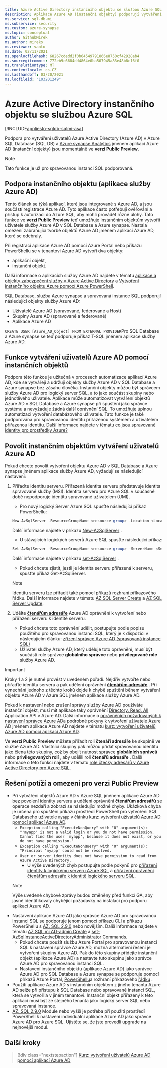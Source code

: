 ```yaml
---
title: Azure Active Directory instančního objektu se službou Azure SQL
description: Aplikace Azure AD (instanční objekty) podporují vytváření uživatelů Azure AD v Azure SQL Database, Managed instance Azure SQL a Azure synapse Analytics.
ms.service: sql-db-mi
ms.subservice: security
ms.custom: azure-synapse
ms.topic: conceptual
author: GithubMirek
ms.author: mireks
ms.reviewer: vanto
ms.date: 02/11/2021
ms.openlocfilehash: 68267cdedd2f0b64549791866e8750cf42928ab4
ms.sourcegitcommit: 772eb9c6684dd4864e0ba507945a83e48b8c16f0
ms.translationtype: MT
ms.contentlocale: cs-CZ
ms.lasthandoff: 03/20/2021
ms.locfileid: "103201249"
---
```

# <a name="azure-active-directory-service-principal-with-azure-sql"></a>Azure Active Directory instančního objektu se službou Azure SQL

[!INCLUDE[appliesto-sqldb-sqlmi-asa](../includes/appliesto-sqldb-sqlmi-asa.md)]

Podpora pro vytváření uživatelů Azure Active Directory (Azure AD) v Azure SQL Database (SQL DB) a [Azure synapse Analytics](../../synapse-analytics/sql-data-warehouse/sql-data-warehouse-overview-what-is.md) jménem aplikací Azure AD (instanční objekty) jsou momentálně ve **verzi Public Preview**.

> [!NOTE]
> Tato funkce je už pro spravovanou instanci SQL podporovaná.

## <a name="service-principal-azure-ad-applications-support"></a>Podpora instančního objektu (aplikace služby Azure AD)

Tento článek se týká aplikací, které jsou integrované s Azure AD, a jsou součástí registrace Azure AD. Tyto aplikace často potřebují ověřování a přístup k autorizaci do Azure SQL, aby mohli provádět různé úlohy. Tato funkce ve **verzi Public Preview** teď umožňuje instančním objektům vytvořit uživatele služby Azure AD v SQL Database a Azure synapse. Nastala omezení zabraňující tvorbě objektů Azure AD jménem aplikací Azure AD, které se odebraly.

Při registraci aplikace Azure AD pomocí Azure Portal nebo příkazu PowerShellu se v tenantovi Azure AD vytvoří dva objekty:

- aplikační objekt,
- instanční objekt.

Další informace o aplikacích služby Azure AD najdete v tématu [aplikace a objekty zabezpečení služby v Azure Active Directory](../../active-directory/develop/app-objects-and-service-principals.md) a [Vytvoření instančního objektu Azure pomocí Azure PowerShell](/powershell/azure/create-azure-service-principal-azureps).

SQL Database, služba Azure synapse a spravovaná instance SQL podporují následující objekty služby Azure AD:

- Uživatelé Azure AD (spravované, federované a Host)
- Skupiny Azure AD (spravované a federované)
- Aplikace Azure AD 

`CREATE USER [Azure_AD_Object] FROM EXTERNAL PROVIDER`Pro SQL Database a Azure synapse se teď podporuje příkaz T-SQL jménem aplikace služby Azure AD.

## <a name="functionality-of-azure-ad-user-creation-using-service-principals"></a>Funkce vytváření uživatelů Azure AD pomocí instančních objektů

Podpora této funkce je užitečná v procesech automatizace aplikací Azure AD, kde se vytvářejí a udržují objekty služby Azure AD v SQL Database a Azure synapse bez zásahu člověka. Instanční objekty můžou být správcem služby Azure AD pro logický server SQL, a to jako součást skupiny nebo jednotlivého uživatele. Aplikace může automatizovat vytváření objektů Azure AD v SQL Database a Azure synapse při spuštění jako správce systému a nevyžaduje žádná další oprávnění SQL. To umožňuje úplnou automatizaci vytvoření databázového uživatele. Tato funkce je také podporována pro spravovanou identitu přiřazenou systémem a uživatelem přiřazenou identitu. Další informace najdete v tématu [co jsou spravované identity pro prostředky Azure?](../../active-directory/managed-identities-azure-resources/overview.md)

## <a name="enable-service-principals-to-create-azure-ad-users"></a>Povolit instančním objektům vytváření uživatelů Azure AD

Pokud chcete povolit vytvoření objektu Azure AD v SQL Database a Azure synapse jménem aplikace služby Azure AD, vyžadují se následující nastavení:

1. Přiřaďte identitu serveru. Přiřazená identita serveru představuje Identita spravované služby (MSI). Identita serveru pro Azure SQL v současné době nepodporuje identitu spravované uživatelem (UMI).
    - Pro nový logický Server Azure SQL spusťte následující příkaz PowerShellu:
    
    ```powershell
    New-AzSqlServer -ResourceGroupName <resource group> -Location <Location name> -ServerName <Server name> -ServerVersion "12.0" -SqlAdministratorCredentials (Get-Credential) -AssignIdentity
    ```

    Další informace najdete v příkazu [New-AzSqlServer](/powershell/module/az.sql/new-azsqlserver) .

    - U stávajících logických serverů Azure SQL spusťte následující příkaz:
    
    ```powershell
    Set-AzSqlServer -ResourceGroupName <resource group> -ServerName <Server name> -AssignIdentity
    ```

    Další informace najdete v příkazu [set-AzSqlServer](/powershell/module/az.sql/set-azsqlserver) .

    - Pokud chcete zjistit, jestli je identita serveru přiřazená k serveru, spusťte příkaz Get-AzSqlServer.

    > [!NOTE]
    > Identitu serveru lze přiřadit také pomocí příkazů rozhraní příkazového řádku. Další informace najdete v tématu [AZ SQL Server Create](/cli/azure/sql/server#az-sql-server-create) a [AZ SQL Server Update](/cli/azure/sql/server#az-sql-server-update).

2. Udělte [**čtenářům adresáře**](../../active-directory/roles/permissions-reference.md#directory-readers) Azure AD oprávnění k vytvoření nebo přiřazení serveru k identitě serveru.
    - Pokud chcete toto oprávnění udělit, postupujte podle popisu použitého pro spravovanou instanci SQL, který je k dispozici v následujícím článku: [zřízení správce Azure AD (spravovaná instance SQL)](authentication-aad-configure.md?tabs=azure-powershell#provision-azure-ad-admin-sql-managed-instance)
    - Uživatel služby Azure AD, který uděluje toto oprávnění, musí být součástí role správce **globálního správce** nebo **privilegované role** služby Azure AD.

> [!IMPORTANT]
> Kroky 1 a 2 je nutné provést v uvedeném pořadí. Nejdřív vytvořte nebo přiřaďte identitu serveru a pak udělení oprávnění [**čtenářům adresáře**](../../active-directory/roles/permissions-reference.md#directory-readers) . Při vynechání jednoho z těchto kroků dojde k chybě spuštění během vytváření objektu Azure AD v Azure SQL jménem aplikace služby Azure AD.
>
> Pokud k nastavení nebo zrušení správy služby Azure AD používáte instanční objekt, musí mít aplikace taky oprávnění [Directory. Read. All](/graph/permissions-reference#application-permissions-18) Application API v Azure AD. Další informace o [oprávněních požadovaných k nastavení správce Azure AD](authentication-aad-service-principal-tutorial.md#permissions-required-to-set-or-unset-the-azure-ad-admin)a podrobné pokyny k vytvoření uživatele Azure AD jménem aplikace Azure AD najdete v tématu [kurz: vytvoření uživatelů Azure AD pomocí aplikací Azure AD](authentication-aad-service-principal-tutorial.md).
>
> Ve **verzi Public Preview** můžete přiřadit roli **čtenáři adresáře** ke skupině ve službě Azure AD. Vlastníci skupiny pak můžou přidat spravovanou identitu jako člena této skupiny, což by obejít nutnost správce **globálních správců** nebo **privilegovaných rolí** , aby udělili roli **čtenářů adresáře** . Další informace o této funkci najdete v tématu [role čtečky adresářů v Azure Active Directory pro Azure SQL](authentication-aad-directory-readers-role.md).

## <a name="troubleshooting-and-limitations-for-public-preview"></a>Řešení potíží a omezení pro verzi Public Preview

- Při vytváření objektů Azure AD v Azure SQL jménem aplikace Azure AD bez povolení identity serveru a udělení oprávnění **čtenářům adresářů** se operace nezdaří a zobrazí se následující možné chyby. Ukázková chyba je určena pro spuštění příkazu prostředí PowerShell pro vytvoření SQL Databaseho uživatele `myapp` v článku [kurz: vytvoření uživatelů Azure AD pomocí aplikací Azure AD](authentication-aad-service-principal-tutorial.md).
    - `Exception calling "ExecuteNonQuery" with "0" argument(s): "'myapp' is not a valid login or you do not have permission. Cannot find the user 'myapp', because it does not exist, or you do not have permission."`
    - `Exception calling "ExecuteNonQuery" with "0" argument(s): "Principal 'myapp' could not be resolved.`
    - `User or server identity does not have permission to read from Azure Active Directory.`
      - U výše uvedených chyb postupujte podle pokynů pro [přiřazení identity k logickému serveru Azure SQL](authentication-aad-service-principal-tutorial.md#assign-an-identity-to-the-azure-sql-logical-server) a [přiřazení oprávnění čtenářům adresáře k identitě logického serveru SQL](authentication-aad-service-principal-tutorial.md#assign-directory-readers-permission-to-the-sql-logical-server-identity).
    > [!NOTE]
    > Výše uvedené chybové zprávy budou změněny před funkcí GA, aby jasně identifikovaly chybějící požadavky na instalaci pro podporu aplikací Azure AD.
- Nastavení aplikace Azure AD jako správce Azure AD pro spravovanou instanci SQL se podporuje jenom pomocí příkazu CLI a příkazu PowerShellu s [AZ. SQL 2.9.0](https://www.powershellgallery.com/packages/Az.Sql/2.9.0) nebo novějším. Další informace najdete v tématu [AZ SQL mi AD-admin Create](/cli/azure/sql/mi/ad-admin#az-sql-mi-ad-admin-create) a [set-AzSqlInstanceActiveDirectoryAdministrator](/powershell/module/az.sql/set-azsqlinstanceactivedirectoryadministrator) Commands. 
    - Pokud chcete použít službu Azure Portal pro spravovanou instanci SQL k nastavení správce Azure AD, možná alternativní řešení je vytvoření skupiny Azure AD. Pak do této skupiny přidejte instanční objekt (aplikace Azure AD) a nastavte tuto skupinu jako správce Azure AD pro spravovanou instanci SQL.
    - Nastavení instančního objektu (aplikace Azure AD) jako správce Azure AD pro SQL Database a Azure synapse se podporuje pomocí příkazů Azure Portal, [PowerShellu](authentication-aad-configure.md?tabs=azure-powershell#powershell-for-sql-database-and-azure-synapse)a rozhraní příkazového [řádku](authentication-aad-configure.md?tabs=azure-cli#powershell-for-sql-database-and-azure-synapse) .
- Použití aplikace Azure AD s instančním objektem z jiného tenanta Azure AD selže při přístupu k SQL Database nebo spravované instanci SQL, která se vytvořila v jiném tenantovi. Instanční objekt přiřazený k této aplikaci musí být ze stejného tenanta jako logický server SQL nebo spravovaná instance.
- [AZ. SQL 2.9.0](https://www.powershellgallery.com/packages/Az.Sql/2.9.0) Module nebo vyšší je potřeba při použití prostředí PowerShell k nastavení individuální aplikace Azure AD jako správce Azure AD pro Azure SQL. Ujistěte se, že jste provedli upgrade na nejnovější modul.

## <a name="next-steps"></a>Další kroky

> [!div class="nextstepaction"]
> [Kurz: vytvoření uživatelů Azure AD pomocí aplikací Azure AD](authentication-aad-service-principal-tutorial.md)
